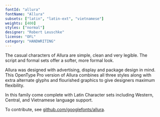 ```yaml
---
fontId: "allura"
fontName: "Allura"
subsets: ["latin", "latin-ext", "vietnamese"]
weights: [400]
styles: ["normal"]
designer: "Robert Leuschke"
license: "OFL"
category: "HANDWRITING"
---
```


<p>
The casual characters of Allura are simple, clean and very legible. The script and formal sets offer a softer, more formal look.
</p> 
<p>
Allura was designed with advertising, display and package design in mind. This OpenType Pro version of Allura combines all three styles along with extra alternate glyphs and flourished graphics to give designers maximum flexibility.
</p>
<p>
In this family come complete with Latin Character sets including Western, Central, and Vietnamese language support.
</p>
<p>To contribute, see <a href="https://github.com/googlefonts/allura" target="_blank">github.com/googlefonts/allura</a>.</p>

